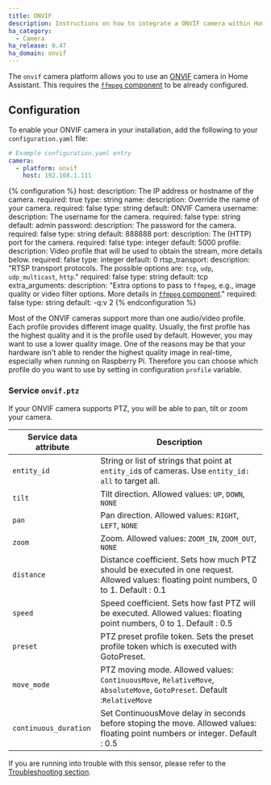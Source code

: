 ```yaml
---
title: ONVIF
description: Instructions on how to integrate a ONVIF camera within Home Assistant.
ha_category:
  - Camera
ha_release: 0.47
ha_domain: onvif
---
```


The `onvif` camera platform allows you to use an [ONVIF](https://www.onvif.org/) camera in Home Assistant. This requires the [`ffmpeg` component](/integrations/ffmpeg/) to be already configured.

## Configuration

To enable your ONVIF camera in your installation, add the following to your `configuration.yaml` file:

```yaml
# Example configuration.yaml entry
camera:
  - platform: onvif
    host: 192.168.1.111
```

{% configuration %}
host:
  description: The IP address or hostname of the camera.
  required: true
  type: string
name:
  description: Override the name of your camera.
  required: false
  type: string
  default: ONVIF Camera
username:
  description: The username for the camera.
  required: false
  type: string
  default: admin
password:
  description: The password for the camera.
  required: false
  type: string
  default: 888888
port:
  description: The (HTTP) port for the camera.
  required: false
  type: integer
  default: 5000
profile:
  description: Video profile that will be used to obtain the stream, more details below.
  required: false
  type: integer
  default: 0
rtsp_transport:
  description: "RTSP transport protocols. The possible options are: `tcp`, `udp`, `udp_multicast`, `http`."
  required: false
  type: string
  default: tcp
extra_arguments:
  description: "Extra options to pass to `ffmpeg`, e.g., image quality or video filter options. More details in [`ffmpeg` component](/integrations/ffmpeg)."
  required: false
  type: string
  default: -q:v 2
{% endconfiguration %}

Most of the ONVIF cameras support more than one audio/video profile. Each profile provides different image quality. Usually, the first profile has the highest quality and it is the profile used by default. However, you may want to use a lower quality image. One of the reasons may be that your hardware isn't able to render the highest quality image in real-time, especially when running on Raspberry Pi. Therefore you can choose which profile do you want to use by setting in configuration `profile` variable.

### Service `onvif.ptz`

If your ONVIF camera supports PTZ, you will be able to pan, tilt or zoom your camera.

| Service data attribute | Description |
| -----------------------| ----------- |
| `entity_id` | String or list of strings that point at `entity_id`s of cameras. Use `entity_id: all` to target all.
| `tilt` | Tilt direction. Allowed values: `UP`, `DOWN`, `NONE`
| `pan` | Pan direction. Allowed values: `RIGHT`, `LEFT`, `NONE`
| `zoom` | Zoom. Allowed values: `ZOOM_IN`, `ZOOM_OUT`, `NONE`
| `distance` | Distance coefficient. Sets how much PTZ should be executed in one request. Allowed values: floating point numbers, 0 to 1. Default : 0.1
| `speed` | Speed coefficient. Sets how fast PTZ will be executed. Allowed values: floating point numbers, 0 to 1. Default : 0.5
| `preset` | PTZ preset profile token. Sets the preset profile token which is executed with GotoPreset.
| `move_mode` | PTZ moving mode. Allowed values: `ContinuousMove`, `RelativeMove`, `AbsoluteMove`, `GotoPreset`. Default :`RelativeMove`
| `continuous_duration` | Set ContinuousMove delay in seconds before stoping the move. Allowed values: floating point numbers or integer. Default : 0.5

If you are running into trouble with this sensor, please refer to the [Troubleshooting section](/integrations/ffmpeg/#troubleshooting).
